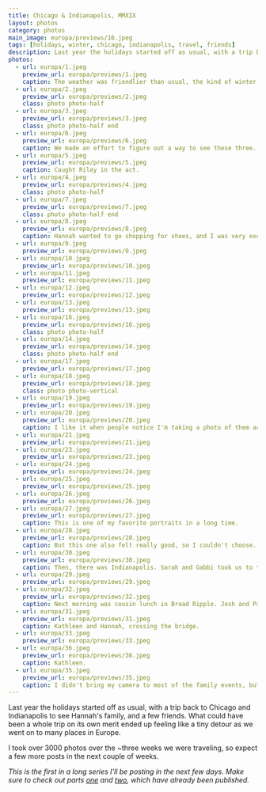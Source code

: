 ```yaml
---
title: Chicago & Indianapolis, MMXIX
layout: photos
category: photos
main_image: europa/previews/10.jpeg
tags: [holidays, winter, chicago, indianapolis, travel, friends]
description: Last year the holidays started off as usual, with a trip back to Chicago and Indianapolis to see Hannah’s family, and a few friends. What could have been a whole trip on its own merit ended up feeling like a tiny detour as we went on to many places in Europe.
photos:
  - url: europa/1.jpeg
    preview_url: europa/previews/1.jpeg
    caption: The weather was friendlier than usual, the kind of winter warmth that makes walking by Lake Michigan nice.
  - url: europa/2.jpeg
    preview_url: europa/previews/2.jpeg
    class: photo photo-half
  - url: europa/3.jpeg
    preview_url: europa/previews/3.jpeg
    class: photo photo-half end
  - url: europa/6.jpeg
    preview_url: europa/previews/6.jpeg
    caption: We made an effort to figure out a way to see these three. Same old.
  - url: europa/5.jpeg
    preview_url: europa/previews/5.jpeg
    caption: Caught Riley in the act.
  - url: europa/4.jpeg
    preview_url: europa/previews/4.jpeg
    class: photo photo-half
  - url: europa/7.jpeg
    preview_url: europa/previews/7.jpeg
    class: photo photo-half end
  - url: europa/8.jpeg
    preview_url: europa/previews/8.jpeg
    caption: Hannah wanted to go shopping for shoes, and I was very excited to try out my new 70-200 f/4 lens. Needless to say, I didn't go shopping. The light this morning was great.
  - url: europa/9.jpeg
    preview_url: europa/previews/9.jpeg
  - url: europa/10.jpeg
    preview_url: europa/previews/10.jpeg
  - url: europa/11.jpeg
    preview_url: europa/previews/11.jpeg
  - url: europa/12.jpeg
    preview_url: europa/previews/12.jpeg
  - url: europa/13.jpeg
    preview_url: europa/previews/13.jpeg
  - url: europa/16.jpeg
    preview_url: europa/previews/16.jpeg
    class: photo photo-half
  - url: europa/14.jpeg
    preview_url: europa/previews/14.jpeg
    class: photo photo-half end
  - url: europa/17.jpeg
    preview_url: europa/previews/17.jpeg
  - url: europa/18.jpeg
    preview_url: europa/previews/18.jpeg
    class: photo photo-vertical
  - url: europa/19.jpeg
    preview_url: europa/previews/19.jpeg
  - url: europa/20.jpeg
    preview_url: europa/previews/20.jpeg
    caption: I like it when people notice I'm taking a photo of them across the street, and don't shy away. This lens is not at all inconspicous.
  - url: europa/21.jpeg
    preview_url: europa/previews/21.jpeg
  - url: europa/23.jpeg
    preview_url: europa/previews/23.jpeg
  - url: europa/24.jpeg
    preview_url: europa/previews/24.jpeg
  - url: europa/25.jpeg
    preview_url: europa/previews/25.jpeg
  - url: europa/26.jpeg
    preview_url: europa/previews/26.jpeg
  - url: europa/27.jpeg
    preview_url: europa/previews/27.jpeg
    caption: This is one of my favorite portraits in a long time.
  - url: europa/28.jpeg
    preview_url: europa/previews/28.jpeg
    caption: But this one also felt really good, so I couldn't choose.
  - url: europa/30.jpeg
    preview_url: europa/previews/30.jpeg
    caption: Then, there was Indianapolis. Sarah and Gabbi took us to the Inferno Room, a Tiki bar. They told a bunch of high school stories that I couldn't relate to at all. It's strange how our daily experiences growing up can be so different and yet so similar.
  - url: europa/29.jpeg
    preview_url: europa/previews/29.jpeg
  - url: europa/32.jpeg
    preview_url: europa/previews/32.jpeg
    caption: Next morning was cousin lunch in Broad Ripple. Josh and Paul were wearing the same shirt. I'm confident it was on purpose. Of course, Matthew was [wearing shorts](https://www.theatlantic.com/family/archive/2020/01/why-some-kids-wear-shorts-all-winter/604633/).
  - url: europa/31.jpeg
    preview_url: europa/previews/31.jpeg
    caption: Kathleen and Hannah, crossing the bridge.
  - url: europa/33.jpeg
    preview_url: europa/previews/33.jpeg
  - url: europa/36.jpeg
    preview_url: europa/previews/36.jpeg
    caption: Kathleen.
  - url: europa/35.jpeg
    preview_url: europa/previews/35.jpeg
    caption: I didn't bring my camera to most of the family events, but I was there when they were looking for the beavers in the river.
---
```


Last year the holidays started off as usual, with a trip back to Chicago and Indianapolis to see Hannah's family, and a few friends. What could have been a whole trip on its own merit ended up feeling like a tiny detour as we went on to many places in Europe.

I took over 3000 photos over the ~three weeks we were traveling, so expect a few more posts in the next couple of weeks.

_This is the first in a long series I'll be posting in the next few days. Make sure to check out parts [one](/photos/2020/01/20/europa-i/) and [two](/photos/2020/01/23/europa-ii/), which have already been published._
